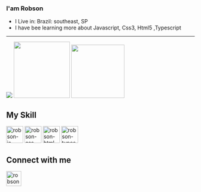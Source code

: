 ### I'am Robson

- I Live in: Brazil: southeast, SP
- I have bee learning more about Javascript, Css3, Html5 ,Typescript
<hr>

<div>
  <img src="https://github-readme-stats.vercel.app/api?username=androb86&show_icons=true&hide=prs,issues,contribs" />
  <img height="150cm" src="https://github-readme-stats.vercel.app/api/top-langs/?username=androb86" />
  <img height="142cm" src="https://github-readme-stats.vercel.app/api/wakatime?username=willianrod"/>
</div>

## My Skill
<div>
<img alt="robson-js" height="45cm" width="45cm" src="https://cdn.jsdelivr.net/gh/devicons/devicon/icons/javascript/javascript-original.svg" style="max-width:100%" />
<img alt="robson-css" height="45cm" width="45cm" src="https://cdn.jsdelivr.net/gh/devicons/devicon/icons/css3/css3-plain-wordmark.svg" style="max-width:100%" />
<img alt="robson-html" height="45cm" width="45cm" src="https://cdn.jsdelivr.net/gh/devicons/devicon/icons/html5/html5-plain-wordmark.svg" style="max-width:100%" />
<img alt="robson-typescript" height="45cm" width="45cm" src="https://cdn.jsdelivr.net/gh/devicons/devicon/icons/typescript/typescript-plain.svg" style="max-width:100%"/>
</div>

## Connect with me
<div> 
<a href="https://linkedin.com/in/robson-araujo-dev/" target="_blank"><img alt="robson-linkedin" align="center" height="40cm" width="40cm" src="https://cdn.jsdelivr.net/gh/devicons/devicon/icons/linkedin/linkedin-original.svg"  style="max-width:100%" /></a>
</div>
